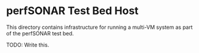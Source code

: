 # perfSONAR Test Bed Host

This directory contains infrastructure for running a multi-VM system
as part of the perfSONAR test bed.

TODO: Write this.
